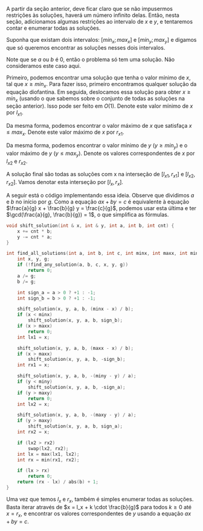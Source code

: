 A partir da seção anterior, deve ficar claro que se não impusermos restrições às soluções, haverá um número infinito delas. Então, nesta seção, adicionamos algumas restrições ao intervalo de $x$ e $y$, e tentaremos contar e enumerar todas as soluções.

Suponha que existam dois intervalos: $[min_x; max_x]$ e $[min_y; max_y]$ e digamos que só queremos encontrar as soluções nesses dois intervalos.

Note que se $a$ ou $b$ é $0$, então o problema só tem uma solução. Não consideramos este caso aqui.

Primeiro, podemos encontrar uma solução que tenha o valor mínimo de $x$, tal que $x \ge min_x$. Para fazer isso, primeiro encontramos qualquer solução da equação diofantina. Em seguida, deslocamos essa solução para obter $x \ge min_x$ (usando o que sabemos sobre o conjunto de todas as soluções na seção anterior). Isso pode ser feito em $O(1)$. Denote este valor mínimo de $x$ por $l_{x1}$.

Da mesma forma, podemos encontrar o valor máximo de $x$ que satisfaça $x \le max_x$. Denote este valor máximo de $x$ por $r_{x1}$.

Da mesma forma, podemos encontrar o valor mínimo de $y$ $(y \ge min_y)$ e o valor máximo de $y$ $(y \le max_y)$. Denote os valores correspondentes de $x$ por $l_{x2}$ e $r_{x2}$.

A solução final são todas as soluções com x na interseção de $[l_{x1}, r_{x1}]$ e $[l_{x2}, r_{x2}]$. Vamos denotar esta interseção por $[l_x, r_x]$.

A seguir está o código implementando essa ideia. Observe que dividimos $a$ e $b$ no início por $g$. Como a equação $a x + b y = c$ é equivalente à equação $\frac{a}{g} x + \frac{b}{g} y = \frac{c}{g}$, podemos usar esta última e ter $\gcd(\frac{a}{g}, \frac{b}{g}) = 1$, o que simplifica as fórmulas.

```c++
void shift_solution(int & x, int & y, int a, int b, int cnt) {
    x += cnt * b;
    y -= cnt * a;
}

int find_all_solutions(int a, int b, int c, int minx, int maxx, int miny, int maxy) {
    int x, y, g;
    if (!find_any_solution(a, b, c, x, y, g))
        return 0;
    a /= g;
    b /= g;

    int sign_a = a > 0 ? +1 : -1;
    int sign_b = b > 0 ? +1 : -1;

    shift_solution(x, y, a, b, (minx - x) / b);
    if (x < minx)
        shift_solution(x, y, a, b, sign_b);
    if (x > maxx)
        return 0;
    int lx1 = x;

    shift_solution(x, y, a, b, (maxx - x) / b);
    if (x > maxx)
        shift_solution(x, y, a, b, -sign_b);
    int rx1 = x;

    shift_solution(x, y, a, b, -(miny - y) / a);
    if (y < miny)
        shift_solution(x, y, a, b, -sign_a);
    if (y > maxy)
        return 0;
    int lx2 = x;

    shift_solution(x, y, a, b, -(maxy - y) / a);
    if (y > maxy)
        shift_solution(x, y, a, b, sign_a);
    int rx2 = x;

    if (lx2 > rx2)
        swap(lx2, rx2);
    int lx = max(lx1, lx2);
    int rx = min(rx1, rx2);

    if (lx > rx)
        return 0;
    return (rx - lx) / abs(b) + 1;
}
```
Uma vez que temos $l_x$ e $r_x$, também é simples enumerar todas as soluções. Basta iterar através de $x = l_x + k \cdot \frac{b}{g}$ para todos $k \ge 0$ até $x = r_x$, e encontrar os valores correspondentes de $y$ usando a equação $a x + b y = c$.
